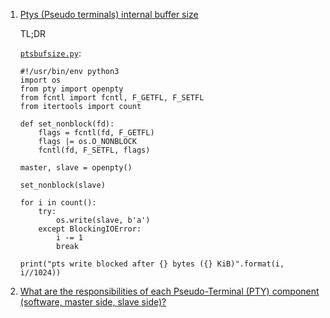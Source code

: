  1. [Ptys (Pseudo terminals) internal buffer size](https://superuser.com/questions/1195103/ptys-pseudo-terminals-internal-buffer-size)
 
    TL;DR
    
    [`ptsbufsize.py`](https://superuser.com/a/1452858/855807):
    
    ```python3
    #!/usr/bin/env python3
    import os
    from pty import openpty
    from fcntl import fcntl, F_GETFL, F_SETFL
    from itertools import count
    
    def set_nonblock(fd):
        flags = fcntl(fd, F_GETFL)
        flags |= os.O_NONBLOCK
        fcntl(fd, F_SETFL, flags)
    
    master, slave = openpty()
    
    set_nonblock(slave)
    
    for i in count():
        try:
            os.write(slave, b'a')
        except BlockingIOError:
            i -= 1
            break
    
    print("pts write blocked after {} bytes ({} KiB)".format(i, i//1024))
    ```
 
 2. [What are the responsibilities of each Pseudo-Terminal (PTY) component (software, master side, slave side)?](https://unix.stackexchange.com/questions/117981/what-are-the-responsibilities-of-each-pseudo-terminal-pty-component-software)
